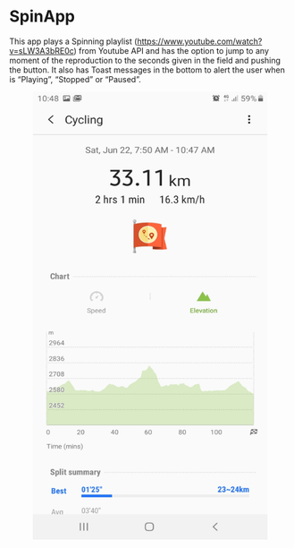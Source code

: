 ﻿# SpinApp

This app plays a Spinning playlist (https://www.youtube.com/watch?v=sLW3A3bRE0c) from Youtube API and has the option to jump to any moment of the reproduction to the seconds given in the field and pushing the button. It also has Toast messages in the bottom to alert the user when is “Playing”, “Stopped” or “Paused”. 

<p align="center">
  <img width="420" height="800" src="images/SC2.jpg">
</p>
